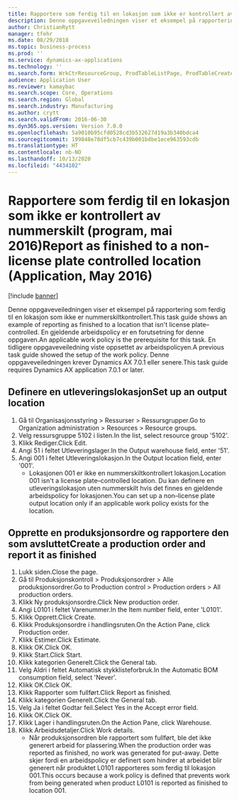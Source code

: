 ```yaml
---
title: Rapportere som ferdig til en lokasjon som ikke er kontrollert av nummerskilt (program, mai 2016)
description: Denne oppgaveveiledningen viser et eksempel på rapportering som ferdig til en lokasjon som ikke er nummerskiltkontrollert.
author: ChristianRytt
manager: tfehr
ms.date: 08/29/2018
ms.topic: business-process
ms.prod: ''
ms.service: dynamics-ax-applications
ms.technology: ''
ms.search.form: WrkCtrResourceGroup, ProdTableListPage, ProdTableCreate, InventItemIdLookupPurchase, ProdParmCostEstimation, ProdParmStartUp, ProdParmReportFinished, WHSWorkTable
audience: Application User
ms.reviewer: kamaybac
ms.search.scope: Core, Operations
ms.search.region: Global
ms.search.industry: Manufacturing
ms.author: crytt
ms.search.validFrom: 2016-06-30
ms.dyn365.ops.version: Version 7.0.0
ms.openlocfilehash: 5a9010b95cfd0528cd3b532627d19a3b340bdca4
ms.sourcegitcommit: 199848e78df5cb7c439b001bdbe1ece963593cdb
ms.translationtype: HT
ms.contentlocale: nb-NO
ms.lasthandoff: 10/13/2020
ms.locfileid: "4434102"
---
```

# <a name="report-as-finished-to-a-non-license-plate-controlled-location--application-may-2016"></a><span data-ttu-id="75127-103">Rapportere som ferdig til en lokasjon som ikke er kontrollert av nummerskilt (program, mai 2016)</span><span class="sxs-lookup"><span data-stu-id="75127-103">Report as finished to a non-license plate controlled location  (Application, May 2016)</span></span>

[!include [banner](../../includes/banner.md)]

<span data-ttu-id="75127-104">Denne oppgaveveiledningen viser et eksempel på rapportering som ferdig til en lokasjon som ikke er nummerskiltkontrollert.</span><span class="sxs-lookup"><span data-stu-id="75127-104">This task guide shows an example of reporting as finished to a location that isn't license plate–controlled.</span></span> <span data-ttu-id="75127-105">En gjeldende arbeidspolicy er en forutsetning for denne oppgaven.</span><span class="sxs-lookup"><span data-stu-id="75127-105">An applicable work policy is the prerequisite for this task.</span></span> <span data-ttu-id="75127-106">En tidligere oppgaveveiledning viste oppsettet av arbeidspolicyen.</span><span class="sxs-lookup"><span data-stu-id="75127-106">A previous task guide showed the setup of the work policy.</span></span> <span data-ttu-id="75127-107">Denne oppgaveveiledningen krever Dynamics AX 7.0.1 eller senere.</span><span class="sxs-lookup"><span data-stu-id="75127-107">This task guide requires Dynamics AX application 7.0.1 or later.</span></span>




## <a name="set-up-an-output-location"></a><span data-ttu-id="75127-108">Definere en utleveringslokasjon</span><span class="sxs-lookup"><span data-stu-id="75127-108">Set up an output location</span></span>
1. <span data-ttu-id="75127-109">Gå til Organisasjonsstyring > Ressurser > Ressursgrupper.</span><span class="sxs-lookup"><span data-stu-id="75127-109">Go to Organization administration > Resources > Resource groups.</span></span>
2. <span data-ttu-id="75127-110">Velg ressursgruppe 5102 i listen.</span><span class="sxs-lookup"><span data-stu-id="75127-110">In the list, select resource group '5102'.</span></span>
3. <span data-ttu-id="75127-111">Klikk Rediger.</span><span class="sxs-lookup"><span data-stu-id="75127-111">Click Edit.</span></span>
4. <span data-ttu-id="75127-112">Angi 51 i feltet Utleveringslager.</span><span class="sxs-lookup"><span data-stu-id="75127-112">In the Output warehouse field, enter '51'.</span></span>
5. <span data-ttu-id="75127-113">Angi 001 i feltet Utleveringslokasjon.</span><span class="sxs-lookup"><span data-stu-id="75127-113">In the Output location field, enter '001'.</span></span>
    * <span data-ttu-id="75127-114">Lokasjonen 001 er ikke en nummerskiltkontrollert lokasjon.</span><span class="sxs-lookup"><span data-stu-id="75127-114">Location 001 isn't a license plate–controlled location.</span></span> <span data-ttu-id="75127-115">Du kan definere en utleveringslokasjon uten nummerskilt hvis det finnes en gjeldende arbeidspolicy for lokasjonen.</span><span class="sxs-lookup"><span data-stu-id="75127-115">You can set up a non–license plate output location only if an applicable work policy exists for the location.</span></span>  

## <a name="create-a-production-order-and-report-it-as-finished"></a><span data-ttu-id="75127-116">Opprette en produksjonsordre og rapportere den som avsluttet</span><span class="sxs-lookup"><span data-stu-id="75127-116">Create a production order and report it as finished</span></span>
1. <span data-ttu-id="75127-117">Lukk siden.</span><span class="sxs-lookup"><span data-stu-id="75127-117">Close the page.</span></span>
2. <span data-ttu-id="75127-118">Gå til Produksjonskontroll > Produksjonsordrer > Alle produksjonsordrer.</span><span class="sxs-lookup"><span data-stu-id="75127-118">Go to Production control > Production orders > All production orders.</span></span>
3. <span data-ttu-id="75127-119">Klikk Ny produksjonsordre.</span><span class="sxs-lookup"><span data-stu-id="75127-119">Click New production order.</span></span>
4. <span data-ttu-id="75127-120">Angi L0101 i feltet Varenummer.</span><span class="sxs-lookup"><span data-stu-id="75127-120">In the Item number field, enter 'L0101'.</span></span>
5. <span data-ttu-id="75127-121">Klikk Opprett.</span><span class="sxs-lookup"><span data-stu-id="75127-121">Click Create.</span></span>
6. <span data-ttu-id="75127-122">Klikk Produksjonsordre i handlingsruten.</span><span class="sxs-lookup"><span data-stu-id="75127-122">On the Action Pane, click Production order.</span></span>
7. <span data-ttu-id="75127-123">Klikk Estimer.</span><span class="sxs-lookup"><span data-stu-id="75127-123">Click Estimate.</span></span>
8. <span data-ttu-id="75127-124">Klikk OK.</span><span class="sxs-lookup"><span data-stu-id="75127-124">Click OK.</span></span>
9. <span data-ttu-id="75127-125">Klikk Start.</span><span class="sxs-lookup"><span data-stu-id="75127-125">Click Start.</span></span>
10. <span data-ttu-id="75127-126">Klikk kategorien Generelt.</span><span class="sxs-lookup"><span data-stu-id="75127-126">Click the General tab.</span></span>
11. <span data-ttu-id="75127-127">Velg Aldri i feltet Automatisk stykklisteforbruk.</span><span class="sxs-lookup"><span data-stu-id="75127-127">In the Automatic BOM consumption field, select 'Never'.</span></span>
12. <span data-ttu-id="75127-128">Klikk OK.</span><span class="sxs-lookup"><span data-stu-id="75127-128">Click OK.</span></span>
13. <span data-ttu-id="75127-129">Klikk Rapporter som fullført.</span><span class="sxs-lookup"><span data-stu-id="75127-129">Click Report as finished.</span></span>
14. <span data-ttu-id="75127-130">Klikk kategorien Generelt.</span><span class="sxs-lookup"><span data-stu-id="75127-130">Click the General tab.</span></span>
15. <span data-ttu-id="75127-131">Velg Ja i feltet Godtar feil.</span><span class="sxs-lookup"><span data-stu-id="75127-131">Select Yes in the Accept error field.</span></span>
16. <span data-ttu-id="75127-132">Klikk OK.</span><span class="sxs-lookup"><span data-stu-id="75127-132">Click OK.</span></span>
17. <span data-ttu-id="75127-133">Klikk Lager i handlingsruten.</span><span class="sxs-lookup"><span data-stu-id="75127-133">On the Action Pane, click Warehouse.</span></span>
18. <span data-ttu-id="75127-134">Klikk Arbeidsdetaljer.</span><span class="sxs-lookup"><span data-stu-id="75127-134">Click Work details.</span></span>
    * <span data-ttu-id="75127-135">Når produksjonsordren ble rapportert som fullført, ble det ikke generert arbeid for plassering.</span><span class="sxs-lookup"><span data-stu-id="75127-135">When the production order was reported as finished, no work was generated for put-away.</span></span> <span data-ttu-id="75127-136">Dette skjer fordi en arbeidspolicy er definert som hindrer at arbeidet blir generert når produktet L0101 rapporteres som ferdig til lokasjon 001.</span><span class="sxs-lookup"><span data-stu-id="75127-136">This occurs because a work policy is defined that prevents work from being generated when product L0101 is reported as finished to location 001.</span></span>  

